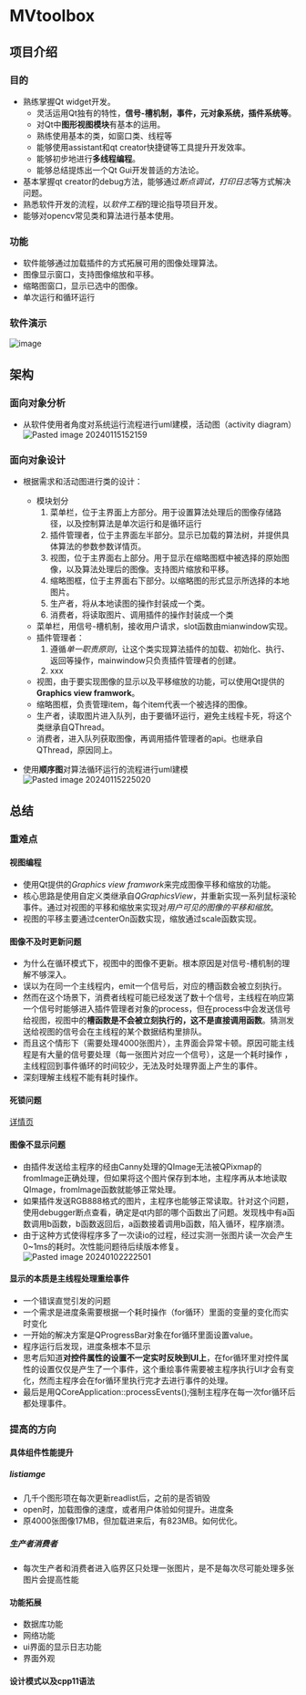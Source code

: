 # MVtoolbox
## 项目介绍
### 目的
- 熟练掌握Qt widget开发。
	- 灵活运用Qt独有的特性，**信号-槽机制，事件，元对象系统，插件系统等**。
	- 对Qt中**图形视图模块**有基本的运用。
	- 熟练使用基本的类，如窗口类、线程等
	- 能够使用assistant和qt creator快捷键等工具提升开发效率。
	- 能够初步地进行**多线程编程**。
	- 能够总结提炼出一个Qt Gui开发普适的方法论。
- 基本掌握qt creator的debug方法，能够通过*断点调试，打印日志*等方式解决问题。
- 熟悉软件开发的流程，以*软件工程*的理论指导项目开发。
- 能够对opencv常见类和算法进行基本使用。
### 功能
- 软件能够通过加载插件的方式拓展可用的图像处理算法。
- 图像显示窗口，支持图像缩放和平移。
- 缩略图窗口，显示已选中的图像。
- 单次运行和循环运行
### 软件演示
![image](https://github.com/JLer-chen/MVtoolbox/assets/53033561/ffa87d28-a435-45ca-9c97-69588c472943)


## 架构
### 面向对象分析
- 从软件使用者角度对系统运行流程进行uml建模，活动图（activity diagram）
![Pasted image 20240115152159](https://github.com/JLer-chen/MVtoolbox/assets/53033561/1f5140e7-ceec-4ccb-acf2-88df21409987)

### 面向对象设计
- 根据需求和活动图进行类的设计：
	- 模块划分
		1. 菜单栏，位于主界面上方部分。用于设置算法处理后的图像存储路径，以及控制算法是单次运行和是循环运行
		2. 插件管理者，位于主界面左半部分。显示已加载的算法树，并提供具体算法的参数参数详情页。
		3. 视图，位于主界面右上部分。用于显示在缩略图框中被选择的原始图像，以及算法处理后的图像。支持图片缩放和平移。
		4. 缩略图框，位于主界面右下部分。以缩略图的形式显示所选择的本地图片。
		5. 生产者，将从本地读图的操作封装成一个类。
		6. 消费者，将读取图片、调用插件的操作封装成一个类
	- 菜单栏，用信号-槽机制，接收用户请求，slot函数由mianwindow实现。 
	- 插件管理者：
		1. 遵循*单一职责原则*，让这个类实现算法插件的加载、初始化、执行、返回等操作，mainwindow只负责插件管理者的创建。
		2. xxx
	- 视图，由于要实现图像的显示以及平移缩放的功能，可以使用Qt提供的**Graphics view framwork**。
	- 缩略图框，负责管理item，每个item代表一个被选择的图像。
	- 生产者，读取图片进入队列，由于要循环运行，避免主线程卡死，将这个类继承自QThread。
	- 消费者，进入队列获取图像，再调用插件管理者的api。也继承自QThread，原因同上。

- 使用**顺序图**对算法循环运行的流程进行uml建模
![Pasted image 20240115225020](https://github.com/JLer-chen/MVtoolbox/assets/53033561/c55f73fd-0093-4755-9614-a3c2d4188cf6)
## 总结

### 重难点

#### 视图编程
- 使用Qt提供的*Graphics view framwork*来完成图像平移和缩放的功能。
- 核心思路是使用自定义类继承自*QGraphicsView*，并重新实现一系列鼠标滚轮事件。通过对视图的平移和缩放来实现对*用户可见的图像的平移和缩放*。
- 视图的平移主要通过centerOn函数实现，缩放通过scale函数实现。
#### 图像不及时更新问题
- 为什么在循环模式下，视图中的图像不更新。根本原因是对信号-槽机制的理解不够深入。
- 误以为在同一个主线程内，emit一个信号后，对应的槽函数会被立刻执行。
- 然而在这个场景下，消费者线程可能已经发送了数十个信号，主线程在响应第一个信号时能够进入插件管理者对象的process，但在process中会发送信号给视图，视图中的**槽函数是不会被立刻执行的，这不是直接调用函数**。猜测发送给视图的信号会在主线程的某个数据结构里排队。
- 而且这个情形下（需要处理4000张图片），主界面会异常卡顿。原因可能主线程是有大量的信号要处理（每一张图片对应一个信号），这是一个耗时操作 ，主线程回到事件循环的时间较少，无法及时处理界面上产生的事件。
- 深刻理解主线程不能有耗时操作。

#### 死锁问题
[详情页](other/2024-01-12.md)
#### 图像不显示问题
- 由插件发送给主程序的经由Canny处理的QImage无法被QPixmap的fromImage正确处理，但如果将这个图片保存到本地，主程序再从本地读取QImage，fromImage函数就能够正常处理。
- 如果插件发送RGB888格式的图片，主程序也能够正常读取。针对这个问题，使用debugger断点查看，确定是qt内部的哪个函数出了问题。发现栈中有a函数调用b函数，b函数返回后，a函数接着调用b函数，陷入循环，程序崩溃。
- 由于这种方式使得程序多了一次读io的过程，经过实测一张图片读一次会产生0~1ms的耗时。次性能问题待后续版本修复。
![Pasted image 20240102222501](https://github.com/JLer-chen/MVtoolbox/assets/53033561/aca22fa5-7198-423e-b349-4ce495a0655c)
#### 显示的本质是主线程处理重绘事件
- 一个错误直觉引发的问题
- 一个需求是进度条需要根据一个耗时操作（for循环）里面的变量的变化而实时变化
- 一开始的解决方案是QProgressBar对象在for循环里面设置value。
- 程序运行后发现，进度条根本不显示
- 思考后知道**对控件属性的设置不一定实时反映到UI上**，在for循环里对控件属性的设置仅仅是产生了一个事件，这个重绘事件需要被主程序执行UI才会有变化，然而主程序会在for循环里执行完才去进行事件的处理。
- 最后是用QCoreApplication::processEvents();强制主程序在每一次for循环后都处理事件。

### 提高的方向

#### 具体组件性能提升
##### listiamge
- 几千个图形项在每次更新readlist后，之前的是否销毁
- open时，加载图像的速度，或者用户体验如何提升。进度条
- 原4000张图像17MB，但加载进来后，有823MB。如何优化。
##### 生产者消费者
- 每次生产者和消费者进入临界区只处理一张图片，是不是每次尽可能处理多张图片会提高性能
#### 功能拓展
- 数据库功能
- 网络功能
- ui界面的显示日志功能
- 界面外观 

#### 设计模式以及cpp11语法
